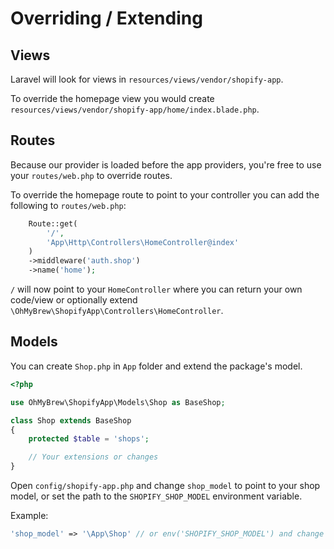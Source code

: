 # Overriding / Extending

## Views

Laravel will look for views in `resources/views/vendor/shopify-app`.

To override the homepage view you would create `resources/views/vendor/shopify-app/home/index.blade.php`.

## Routes

Because our provider is loaded before the app providers, you're free to use your `routes/web.php` to override routes.

To override the homepage route to point to your controller you can add the following to `routes/web.php`:

```php
    Route::get(
        '/',
        'App\Http\Controllers\HomeController@index'
    )
    ->middleware('auth.shop')
    ->name('home');
```

`/` will now point to your `HomeController` where you can return your own code/view or optionally extend `\OhMyBrew\ShopifyApp\Controllers\HomeController`.

## Models

You can create `Shop.php` in `App` folder and extend the package's model.

```php
<?php

use OhMyBrew\ShopifyApp\Models\Shop as BaseShop;

class Shop extends BaseShop
{
    protected $table = 'shops';

    // Your extensions or changes
}
```

Open `config/shopify-app.php` and change `shop_model` to point to your shop model, or set the path to the `SHOPIFY_SHOP_MODEL` environment variable.

Example:

```php
'shop_model' => '\App\Shop' // or env('SHOPIFY_SHOP_MODEL') and change .env to point to it
```